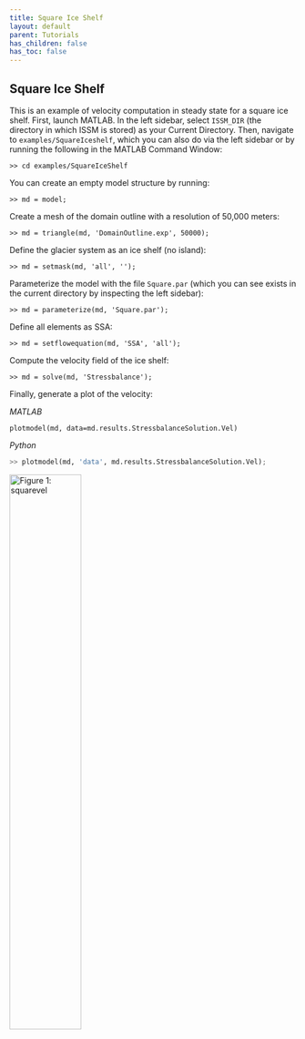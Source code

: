 ```yaml
---
title: Square Ice Shelf
layout: default
parent: Tutorials
has_children: false
has_toc: false
---
```


## Square Ice Shelf
This is an example of velocity computation in steady state for a square ice shelf. First, launch MATLAB. In the left sidebar, select `ISSM_DIR` (the directory in which ISSM is stored) as your Current Directory. Then, navigate to `examples/SquareIceshelf`, which you can also do via the left sidebar or by running the following in the MATLAB Command Window:
````
>> cd examples/SquareIceShelf
````

You can create an empty model structure by running:
````
>> md = model;
````

Create a mesh of the domain outline with a resolution of 50,000 meters:
````
>> md = triangle(md, 'DomainOutline.exp', 50000);
````

Define the glacier system as an ice shelf (no island):
````
>> md = setmask(md, 'all', '');
````

Parameterize the model with the file `Square.par` (which you can see exists in the current directory by inspecting the left sidebar):
````
>> md = parameterize(md, 'Square.par');
````

Define all elements as SSA:
````
>> md = setflowequation(md, 'SSA', 'all');
````

Compute the velocity field of the ice shelf:
````
>> md = solve(md, 'Stressbalance');
````

Finally, generate a plot of the velocity:

*MATLAB*
```mat
plotmodel(md, data=md.results.StressbalanceSolution.Vel)
```

*Python*
```py
>> plotmodel(md, 'data', md.results.StressbalanceSolution.Vel);
```

<div style="display:flow-root"><img style="float:middle;width:50.00%" src="/ISSM-Documentation/assets/img/docs/using-issm/tutorials/squareiceshelf/squarevel.png" alt="Figure 1: squarevel"></div>
